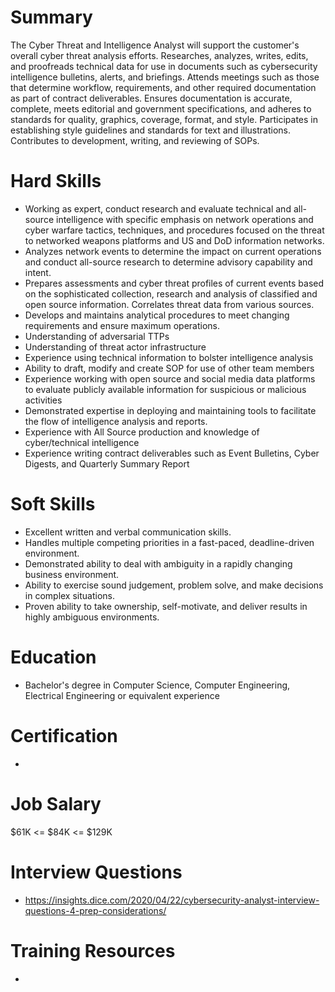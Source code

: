 # Summary
The Cyber Threat and Intelligence Analyst will support the customer's overall cyber threat analysis efforts. Researches, analyzes, writes, edits, and proofreads technical data for use in documents such as cybersecurity intelligence bulletins, alerts, and briefings. Attends meetings such as those that determine workflow, requirements, and other required documentation as part of contract deliverables. Ensures documentation is accurate, complete, meets editorial and government specifications, and adheres to standards for quality, graphics, coverage, format, and style. Participates in establishing style guidelines and standards for text and illustrations. Contributes to development, writing, and reviewing of SOPs.

# Hard Skills
* Working as expert, conduct research and evaluate technical and all-source intelligence with specific emphasis on network operations and cyber warfare tactics, techniques, and procedures focused on the threat to networked weapons platforms and US and DoD information networks.
* Analyzes network events to determine the impact on current operations and conduct all-source research to determine advisory capability and intent.
* Prepares assessments and cyber threat profiles of current events based on the sophisticated collection, research and analysis of classified and open source information. Correlates threat data from various sources.
* Develops and maintains analytical procedures to meet changing requirements and ensure maximum operations.
* Understanding of adversarial TTPs
* Understanding of threat actor infrastructure
* Experience using technical information to bolster intelligence analysis
* Ability to draft, modify and create SOP for use of other team members
* Experience working with open source and social media data platforms to evaluate publicly available information for suspicious or malicious activities
* Demonstrated expertise in deploying and maintaining tools to facilitate the flow of intelligence analysis and reports.
* Experience with All Source production and knowledge of cyber/technical intelligence
* Experience writing contract deliverables such as Event Bulletins, Cyber Digests, and Quarterly Summary Report


# Soft Skills
* Excellent written and verbal communication skills.
* Handles multiple competing priorities in a fast-paced, deadline-driven environment.
* Demonstrated ability to deal with ambiguity in a rapidly changing business environment.
* Ability to exercise sound judgement, problem solve, and make decisions in complex situations.
* Proven ability to take ownership, self-motivate, and deliver results in highly ambiguous environments.


# Education
  * Bachelor's degree in Computer Science, Computer Engineering, Electrical Engineering or equivalent experience


# Certification
  * 


# Job Salary
$61K <= $84K <= $129K


# Interview Questions
 * https://insights.dice.com/2020/04/22/cybersecurity-analyst-interview-questions-4-prep-considerations/


# Training Resources
  * 



